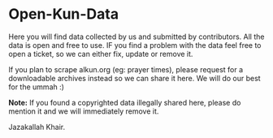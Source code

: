 # Open-Kun-Data

Here you will find data collected by us and submitted by contributors. All the data is open and free to use.
IF you find a problem with the data feel free to open a ticket, so we can either fix, update or remove it.

If you plan to scrape alkun.org (eg: prayer times), please request for a downloadable archives instead so we can share it here. We will do our best for the ummah :)

**Note:** If you found a copyrighted data illegally shared here, please do mention it and we will immediately remove it.

Jazakallah Khair.
